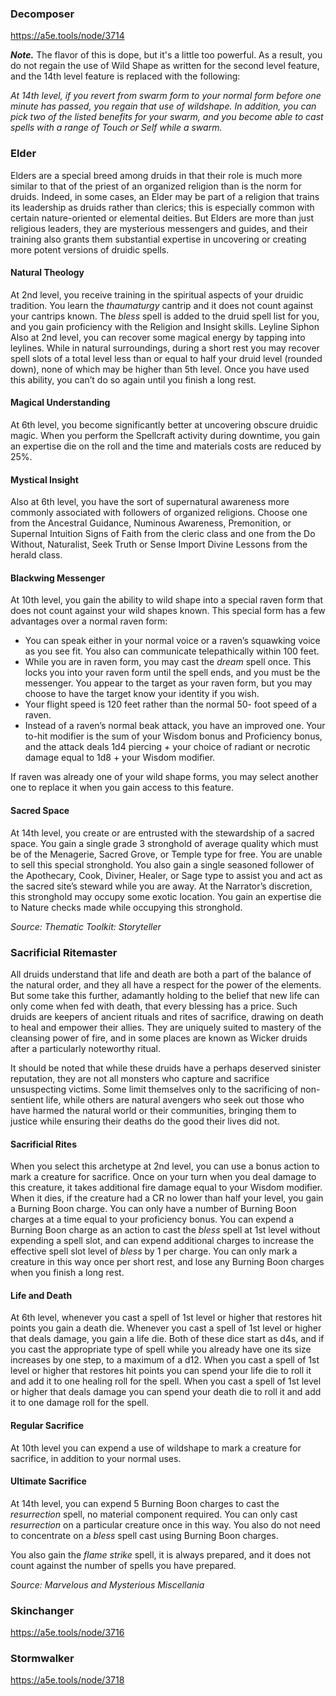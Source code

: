 ### Decomposer
https://a5e.tools/node/3714

***Note.*** The flavor of this is dope, but it's a little too powerful. As a result, you do not regain the use of Wild Shape as written for the second level feature, and the 14th level feature is replaced with the following:

*At 14th level, if you revert from swarm form to your normal form before one minute has passed, you regain that use of wildshape. In addition, you can pick two of the listed benefits for your swarm, and you become able to cast spells with a range of Touch or Self while a swarm.*
### Elder
Elders are a special breed among druids in that their role is much more similar to that of the priest of an organized religion than is the norm for druids. Indeed, in some cases, an Elder may be part of a religion that trains its leadership as druids rather than clerics; this is especially common with certain nature-oriented or elemental deities. But Elders are more than just religious leaders, they are mysterious messengers and guides, and their training also grants them substantial expertise in uncovering or creating more potent versions of druidic spells. 
#### Natural Theology 
At 2nd level, you receive training in the spiritual aspects of your druidic tradition. You learn the *thaumaturgy* cantrip and it does not count against your cantrips known. The *bless* spell is added to the druid spell list for you, and you gain proficiency with the Religion and Insight skills. Leyline Siphon Also at 2nd level, you can recover some magical energy by tapping into leylines. While in natural surroundings, during a short rest you may recover spell slots of a total level less than or equal to half your druid level (rounded down), none of which may be higher than 5th level. Once you have used this ability, you can’t do so again until you finish a long rest. 
#### Magical Understanding 
At 6th level, you become significantly better at uncovering obscure druidic magic. When you perform the Spellcraft activity during downtime, you gain an expertise die on the roll and the time and materials costs are reduced by 25%. 
#### Mystical Insight 
Also at 6th level, you have the sort of supernatural awareness more commonly associated with followers of organized religions. Choose one from the Ancestral Guidance, Numinous Awareness, Premonition, or Supernal Intuition Signs of Faith from the cleric class and one from the Do Without, Naturalist, Seek Truth or Sense Import Divine Lessons from the herald class. 
#### Blackwing Messenger 
At 10th level, you gain the ability to wild shape into a special raven form that does not count against your wild shapes known. This special form has a few advantages over a normal raven form:
- You can speak either in your normal voice or a raven’s squawking voice as you see fit. You also can communicate telepathically within 100 feet. 
- While you are in raven form, you may cast the *dream* spell once. This locks you into your raven form until the spell ends, and you must be the messenger. You appear to the target as your raven form, but you may choose to have the target know your identity if you wish. 
- Your flight speed is 120 feet rather than the normal 50- foot speed of a raven. 
- Instead of a raven’s normal beak attack, you have an improved one. Your to-hit modifier is the sum of your Wisdom bonus and Proficiency bonus, and the attack deals 1d4 piercing + your choice of radiant or necrotic damage equal to 1d8 + your Wisdom modifier. 

If raven was already one of your wild shape forms, you may select another one to replace it when you gain access to this feature. 
#### Sacred Space 
At 14th level, you create or are entrusted with the stewardship of a sacred space. You gain a single grade 3 stronghold of average quality which must be of the Menagerie, Sacred Grove, or Temple type for free. You are unable to sell this special stronghold. You also gain a single seasoned follower of the Apothecary, Cook, Diviner, Healer, or Sage type to assist you and act as the sacred site’s steward while you are away. At the Narrator’s discretion, this stronghold may occupy some exotic location. You gain an expertise die to Nature checks made while occupying this stronghold.

*Source: Thematic Toolkit: Storyteller*

### Sacrificial Ritemaster

All druids understand that life and death are both a part of the balance of the natural order, and  they all have a respect for the power of the elements. But some take this further, adamantly holding to the belief that new life can only come when fed with death, that every blessing has a price. Such druids are keepers of ancient rituals and rites of sacrifice, drawing on death to heal and empower their allies. They are uniquely suited to mastery of the cleansing power of fire, and in some places are known as Wicker druids after a particularly noteworthy ritual.

It should be noted that while these druids have a perhaps deserved sinister reputation, they are not all monsters who capture and sacrifice unsuspecting victims. Some limit themselves only to the sacrificing of non-sentient life, while others are natural avengers who seek out those who have
harmed the natural world or their communities, bringing them to justice while ensuring their deaths do the good their lives did not.
#### Sacrificial Rites
When you select this archetype at 2nd level, you can use a bonus action to mark a creature for sacrifice. Once on your turn when you deal damage to this creature, it takes additional fire damage equal to your Wisdom modifier. When it dies, if the creature had a CR no lower than half your level,
you gain a Burning Boon charge. You can only have a number of Burning Boon charges at a time equal to your proficiency bonus. You can expend a Burning Boon charge as an action to cast the *bless* spell at 1st level without expending a spell slot, and can expend additional charges to increase the effective spell slot level of *bless* by 1 per charge. You can only mark a creature in this way once per short rest, and lose any Burning Boon charges when you finish a long rest.
#### Life and Death
At 6th level, whenever you cast a spell of 1st level or higher that restores hit points you gain a death die. Whenever you cast a spell of 1st level or higher that deals damage, you gain
a life die. Both of these dice start as d4s, and if you cast the appropriate type of spell while you already have one its size increases by one step, to a maximum of a d12. When you cast a spell of 1st level or higher that restores hit points you can spend your life die to roll it and add it to one healing roll for the spell. When you cast a spell of 1st level or higher that deals damage you can spend your death die to roll it and add it to one damage roll for the spell.
#### Regular Sacrifice
At 10th level you can expend a use of wildshape to mark a creature for sacrifice, in addition to your normal uses.
#### Ultimate Sacrifice
At 14th level, you can expend 5 Burning Boon charges to cast the *resurrection* spell, no material component required. You can only cast *resurrection* on a particular creature once in this way. You also do not need to concentrate on a *bless* spell cast using Burning Boon charges.

You also gain the *flame strike* spell, it is always prepared, and it does not count against the number of spells you have prepared.

*Source: Marvelous and Mysterious Miscellania*
### Skinchanger
https://a5e.tools/node/3716

### Stormwalker
https://a5e.tools/node/3718
